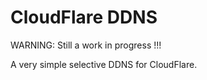 # CloudFlare DDNS

WARNING: Still a work in progress !!!


A very simple selective DDNS for CloudFlare.